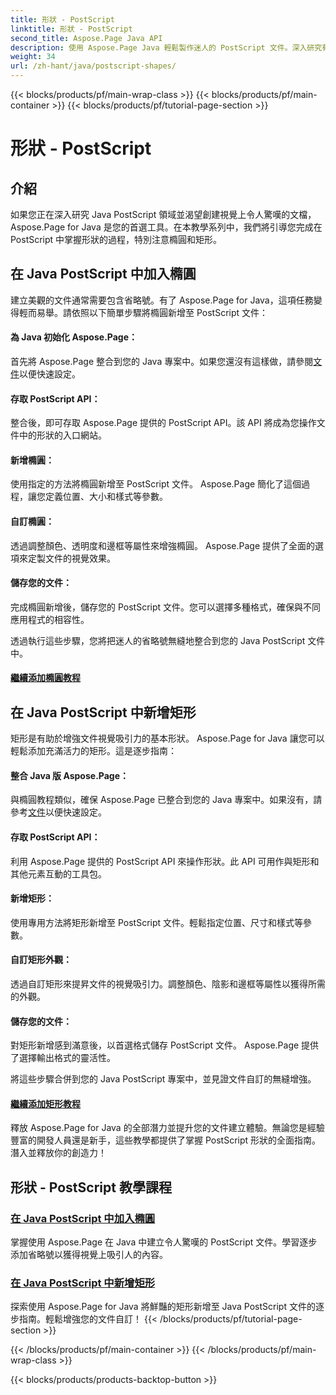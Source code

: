 ```yaml
---
title: 形狀 - PostScript
linktitle: 形狀 - PostScript
second_title: Aspose.Page Java API
description: 使用 Aspose.Page Java 輕鬆製作迷人的 PostScript 文件。深入研究有關添加橢圓和矩形、創建具有視覺吸引力的內容的教程。
weight: 34
url: /zh-hant/java/postscript-shapes/
---
```


{{< blocks/products/pf/main-wrap-class >}}
{{< blocks/products/pf/main-container >}}
{{< blocks/products/pf/tutorial-page-section >}}

# 形狀 - PostScript


## 介紹

如果您正在深入研究 Java PostScript 領域並渴望創建視覺上令人驚嘆的文檔，Aspose.Page for Java 是您的首選工具。在本教學系列中，我們將引導您完成在 PostScript 中掌握形狀的過程，特別注意橢圓和矩形。

## 在 Java PostScript 中加入橢圓

建立美觀的文件通常需要包含省略號。有了 Aspose.Page for Java，這項任務變得輕而易舉。請依照以下簡單步驟將橢圓新增至 PostScript 文件：

#### 為 Java 初始化 Aspose.Page：

首先將 Aspose.Page 整合到您的 Java 專案中。如果您還沒有這樣做，請參閱[文件](https://reference.aspose.com/page/java/)以便快速設定。

#### 存取 PostScript API：
整合後，即可存取 Aspose.Page 提供的 PostScript API。該 API 將成為您操作文件中的形狀的入口網站。

#### 新增橢圓：
使用指定的方法將橢圓新增至 PostScript 文件。 Aspose.Page 簡化了這個過程，讓您定義位置、大小和樣式等參數。

#### 自訂橢圓：
透過調整顏色、透明度和邊框等屬性來增強橢圓。 Aspose.Page 提供了全面的選項來定製文件的視覺效果。

#### 儲存您的文件：
完成橢圓新增後，儲存您的 PostScript 文件。您可以選擇多種格式，確保與不同應用程式的相容性。

透過執行這些步驟，您將把迷人的省略號無縫地整合到您的 Java PostScript 文件中。

#### [繼續添加橢圓教程](./add-ellipse/)

## 在 Java PostScript 中新增矩形

矩形是有助於增強文件視覺吸引力的基本形狀。 Aspose.Page for Java 讓您可以輕鬆添加充滿活力的矩形。這是逐步指南：

#### 整合 Java 版 Aspose.Page：
與橢圓教程類似，確保 Aspose.Page 已整合到您的 Java 專案中。如果沒有，請參考[文件](https://reference.aspose.com/page/java/)以便快速設定。

#### 存取 PostScript API：
利用 Aspose.Page 提供的 PostScript API 來操作形狀。此 API 可用作與矩形和其他元素互動的工具包。

#### 新增矩形：
使用專用方法將矩形新增至 PostScript 文件。輕鬆指定位置、尺寸和樣式等參數。

#### 自訂矩形外觀：
透過自訂矩形來提昇文件的視覺吸引力。調整顏色、陰影和邊框等屬性以獲得所需的外觀。

#### 儲存您的文件：
對矩形新增感到滿意後，以首選格式儲存 PostScript 文件。 Aspose.Page 提供了選擇輸出格式的靈活性。

將這些步驟合併到您的 Java PostScript 專案中，並見證文件自訂的無縫增強。

#### [繼續添加矩形教程](./add-rectangle/)

釋放 Aspose.Page for Java 的全部潛力並提升您的文件建立體驗。無論您是經驗豐富的開發人員還是新手，這些教學都提供了掌握 PostScript 形狀的全面指南。潛入並釋放你的創造力！
## 形狀 - PostScript 教學課程
### [在 Java PostScript 中加入橢圓](./add-ellipse/)
掌握使用 Aspose.Page 在 Java 中建立令人驚嘆的 PostScript 文件。學習逐步添加省略號以獲得視覺上吸引人的內容。
### [在 Java PostScript 中新增矩形](./add-rectangle/)
探索使用 Aspose.Page for Java 將鮮豔的矩形新增至 Java PostScript 文件的逐步指南。輕鬆增強您的文件自訂！
{{< /blocks/products/pf/tutorial-page-section >}}

{{< /blocks/products/pf/main-container >}}
{{< /blocks/products/pf/main-wrap-class >}}

{{< blocks/products/products-backtop-button >}}
